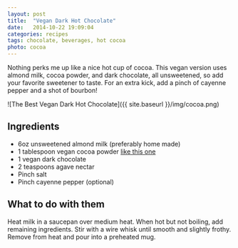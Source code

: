 ```yaml
---
layout: post
title:  "Vegan Dark Hot Chocolate"
date:   2014-10-22 19:09:04
categories: recipes
tags: chocolate, beverages, hot cocoa
photo: cocoa
---
```


Nothing perks me up like a nice hot cup of cocoa. This vegan version uses almond milk, cocoa powder, and dark chocolate, all unsweetened, so add your favorite sweetener to taste. For an extra kick, add a pinch of cayenne pepper and a shot of bourbon!

![The Best Vegan Dark Hot Chocolate]({{ site.baseurl }}/img/cocoa.png)

## Ingredients

- 6oz unsweetened almond milk (preferably home made)
- 1 tablespoon vegan cocoa powder [like this one](http://www.amazon.com/gp/product/B00F9XH1CS/ref=as_li_tl?ie=UTF8&camp=1789&creative=390957&creativeASIN=B00F9XH1CS&linkCode=as2&tag=veggpupp-20&linkId=VYFPXBGNVWOGFDEB)
- 1 vegan dark chocolate
- 2 teaspoons agave nectar
- Pinch salt
- Pinch cayenne pepper (optional)

## What to do with them

Heat milk in a saucepan over medium heat. When hot but not boiling, add remaining ingredients. Stir with a wire whisk until smooth and slightly frothy. Remove from heat and pour into a preheated mug. 